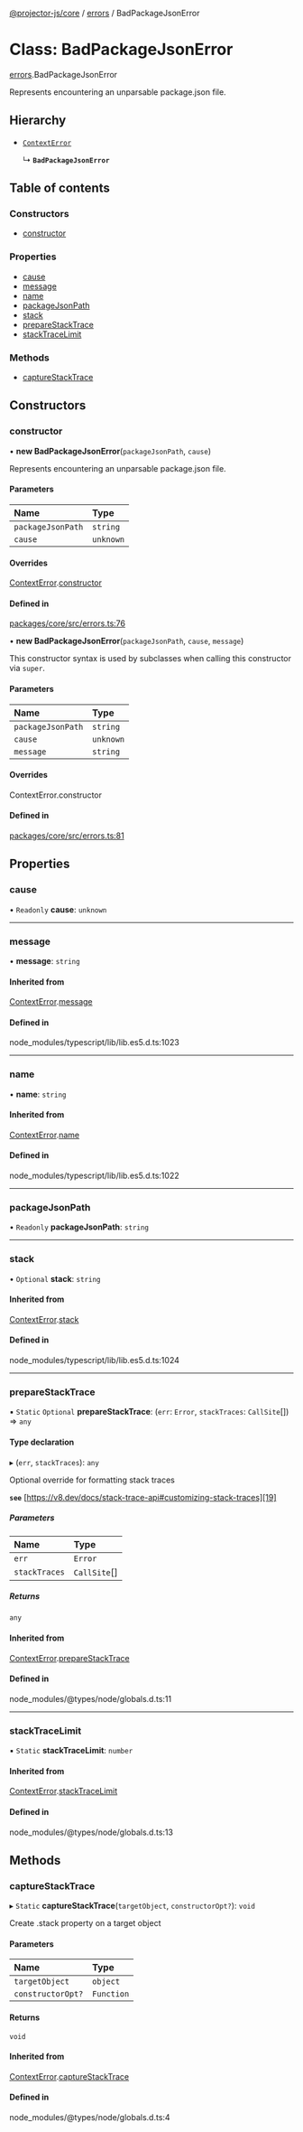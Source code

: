 [@projector-js/core][1] / [errors][2] / BadPackageJsonError

# Class: BadPackageJsonError

[errors][2].BadPackageJsonError

Represents encountering an unparsable package.json file.

## Hierarchy

- [`ContextError`][3]

  ↳ **`BadPackageJsonError`**

## Table of contents

### Constructors

- [constructor][4]

### Properties

- [cause][5]
- [message][6]
- [name][7]
- [packageJsonPath][8]
- [stack][9]
- [prepareStackTrace][10]
- [stackTraceLimit][11]

### Methods

- [captureStackTrace][12]

## Constructors

### constructor

• **new BadPackageJsonError**(`packageJsonPath`, `cause`)

Represents encountering an unparsable package.json file.

#### Parameters

| Name              | Type      |
| :---------------- | :-------- |
| `packageJsonPath` | `string`  |
| `cause`           | `unknown` |

#### Overrides

[ContextError][3].[constructor][13]

#### Defined in

[packages/core/src/errors.ts:76][14]

• **new BadPackageJsonError**(`packageJsonPath`, `cause`, `message`)

This constructor syntax is used by subclasses when calling this constructor via
`super`.

#### Parameters

| Name              | Type      |
| :---------------- | :-------- |
| `packageJsonPath` | `string`  |
| `cause`           | `unknown` |
| `message`         | `string`  |

#### Overrides

ContextError.constructor

#### Defined in

[packages/core/src/errors.ts:81][15]

## Properties

### cause

• `Readonly` **cause**: `unknown`

---

### message

• **message**: `string`

#### Inherited from

[ContextError][3].[message][16]

#### Defined in

node_modules/typescript/lib/lib.es5.d.ts:1023

---

### name

• **name**: `string`

#### Inherited from

[ContextError][3].[name][17]

#### Defined in

node_modules/typescript/lib/lib.es5.d.ts:1022

---

### packageJsonPath

• `Readonly` **packageJsonPath**: `string`

---

### stack

• `Optional` **stack**: `string`

#### Inherited from

[ContextError][3].[stack][18]

#### Defined in

node_modules/typescript/lib/lib.es5.d.ts:1024

---

### prepareStackTrace

▪ `Static` `Optional` **prepareStackTrace**: (`err`: `Error`, `stackTraces`:
`CallSite`\[]) => `any`

#### Type declaration

▸ (`err`, `stackTraces`): `any`

Optional override for formatting stack traces

**`see`** [https://v8.dev/docs/stack-trace-api#customizing-stack-traces][19]

##### Parameters

| Name          | Type          |
| :------------ | :------------ |
| `err`         | `Error`       |
| `stackTraces` | `CallSite`\[] |

##### Returns

`any`

#### Inherited from

[ContextError][3].[prepareStackTrace][20]

#### Defined in

node_modules/@types/node/globals.d.ts:11

---

### stackTraceLimit

▪ `Static` **stackTraceLimit**: `number`

#### Inherited from

[ContextError][3].[stackTraceLimit][21]

#### Defined in

node_modules/@types/node/globals.d.ts:13

## Methods

### captureStackTrace

▸ `Static` **captureStackTrace**(`targetObject`, `constructorOpt?`): `void`

Create .stack property on a target object

#### Parameters

| Name              | Type       |
| :---------------- | :--------- |
| `targetObject`    | `object`   |
| `constructorOpt?` | `Function` |

#### Returns

`void`

#### Inherited from

[ContextError][3].[captureStackTrace][22]

#### Defined in

node_modules/@types/node/globals.d.ts:4

[1]: ../README.md
[2]: ../modules/errors.md
[3]: errors.ContextError.md
[4]: errors.BadPackageJsonError.md#constructor
[5]: errors.BadPackageJsonError.md#cause
[6]: errors.BadPackageJsonError.md#message
[7]: errors.BadPackageJsonError.md#name
[8]: errors.BadPackageJsonError.md#packagejsonpath
[9]: errors.BadPackageJsonError.md#stack
[10]: errors.BadPackageJsonError.md#preparestacktrace
[11]: errors.BadPackageJsonError.md#stacktracelimit
[12]: errors.BadPackageJsonError.md#capturestacktrace
[13]: errors.ContextError.md#constructor
[14]:
  https://github.com/Xunnamius/projector/blob/874a1da/packages/core/src/errors.ts#L76
[15]:
  https://github.com/Xunnamius/projector/blob/874a1da/packages/core/src/errors.ts#L81
[16]: errors.ContextError.md#message
[17]: errors.ContextError.md#name
[18]: errors.ContextError.md#stack
[19]: https://v8.dev/docs/stack-trace-api#customizing-stack-traces
[20]: errors.ContextError.md#preparestacktrace
[21]: errors.ContextError.md#stacktracelimit
[22]: errors.ContextError.md#capturestacktrace
